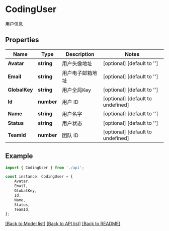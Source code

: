 # CodingUser

用户信息

## Properties

Name | Type | Description | Notes
------------ | ------------- | ------------- | -------------
**Avatar** | **string** | 用户头像地址 | [optional] [default to '']
**Email** | **string** | 用户电子邮箱地址 | [optional] [default to '']
**GlobalKey** | **string** | 用户全局Key | [optional] [default to '']
**Id** | **number** | 用户 ID | [optional] [default to undefined]
**Name** | **string** | 用户名字 | [optional] [default to '']
**Status** | **string** | 用户状态 | [optional] [default to '']
**TeamId** | **number** | 团队 ID | [optional] [default to undefined]

## Example

```typescript
import { CodingUser } from './api';

const instance: CodingUser = {
    Avatar,
    Email,
    GlobalKey,
    Id,
    Name,
    Status,
    TeamId,
};
```

[[Back to Model list]](../README.md#documentation-for-models) [[Back to API list]](../README.md#documentation-for-api-endpoints) [[Back to README]](../README.md)
